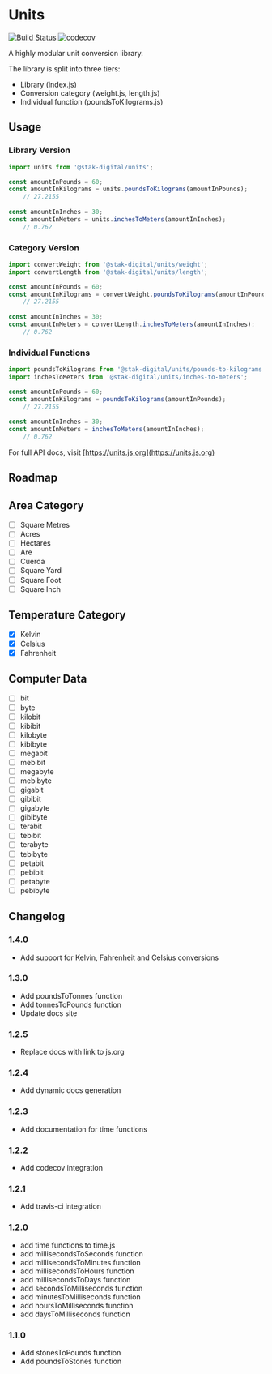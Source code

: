 # Units

[![Build Status](https://travis-ci.org/stak-digital/units.svg?branch=master)](https://travis-ci.org/stak-digital/units)
[![codecov](https://codecov.io/gh/stak-digital/units/branch/master/graph/badge.svg)](https://codecov.io/gh/stak-digital/units)

A highly modular unit conversion library.

The library is split into three tiers:

- Library (index.js)
- Conversion category (weight.js, length.js)
- Individual function (poundsToKilograms.js)

## Usage

### Library Version

```javascript
import units from '@stak-digital/units';

const amountInPounds = 60;
const amountInKilograms = units.poundsToKilograms(amountInPounds);
    // 27.2155
     
const amountInInches = 30;
const amountInMeters = units.inchesToMeters(amountInInches);
    // 0.762
```

### Category Version

```javascript
import convertWeight from '@stak-digital/units/weight';
import convertLength from '@stak-digital/units/length';

const amountInPounds = 60;
const amountInKilograms = convertWeight.poundsToKilograms(amountInPounds);
    // 27.2155
     
const amountInInches = 30;
const amountInMeters = convertLength.inchesToMeters(amountInInches);
    // 0.762
```

### Individual Functions

```javascript
import poundsToKilograms from '@stak-digital/units/pounds-to-kilograms';
import inchesToMeters from '@stak-digital/units/inches-to-meters';

const amountInPounds = 60;
const amountInKilograms = poundsToKilograms(amountInPounds);
    // 27.2155
     
const amountInInches = 30;
const amountInMeters = inchesToMeters(amountInInches);
    // 0.762
```

For full API docs, visit [https://units.js.org](https://units.js.org)

## Roadmap

## Area Category
- [ ] Square Metres
- [ ] Acres
- [ ] Hectares
- [ ] Are
- [ ] Cuerda
- [ ] Square Yard
- [ ] Square Foot
- [ ] Square Inch

## Temperature Category

- [x] Kelvin
- [x] Celsius
- [x] Fahrenheit

## Computer Data 
- [ ] bit
- [ ] byte
- [ ] kilobit
- [ ] kibibit
- [ ] kilobyte
- [ ] kibibyte
- [ ] megabit
- [ ] mebibit
- [ ] megabyte
- [ ] mebibyte
- [ ] gigabit
- [ ] gibibit
- [ ] gigabyte
- [ ] gibibyte
- [ ] terabit
- [ ] tebibit
- [ ] terabyte
- [ ] tebibyte
- [ ] petabit
- [ ] pebibit
- [ ] petabyte
- [ ] pebibyte

## Changelog

### 1.4.0

- Add support for Kelvin, Fahrenheit and Celsius conversions

### 1.3.0

- Add poundsToTonnes function
- Add tonnesToPounds function
- Update docs site

### 1.2.5

- Replace docs with link to js.org

### 1.2.4

- Add dynamic docs generation

### 1.2.3

- Add documentation for time functions

### 1.2.2

- Add codecov integration

### 1.2.1

- Add travis-ci integration

### 1.2.0

- add time functions to time.js
- add millisecondsToSeconds function 
- add millisecondsToMinutes function
- add millisecondsToHours function
- add millisecondsToDays function
- add secondsToMilliseconds function
- add minutesToMilliseconds function
- add hoursToMilliseconds function
- add daysToMilliseconds function

### 1.1.0

- Add stonesToPounds function
- Add poundsToStones function